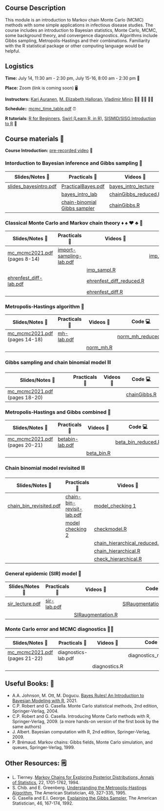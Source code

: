 ## Course Description

This module is an introduction to Markov chain Monte Carlo (MCMC) methods with some simple applications in infectious disease studies. The course includes an introduction to Bayesian statistics, Monte Carlo, MCMC, some background theory, and convergence diagnostics. Algorithms include Gibbs sampling, Metropolis-Hastings and their combinations. Familiarity with the R statistical package or other computing language would be helpful.

## Logistics

**Time:** July 14, 11:30 am - 2:30 pm, July 15-16, 8:00 am - 2:30 pm :date: 

 **Place:** Zoom (link is coming soon) :desktop_computer:

**Instructors:** [Kari Auranen](https://www.utu.fi/en/people/kari-auranen), [M. Elizabeth Halloran](https://www.fredhutch.org/en/faculty-lab-directory/halloran-elizabeth.html), [Vladimir Minin](https://vnminin.github.io)  :man_scientist: :woman_scientist: :man_scientist:

**Schedule:**: [mcmc_time_table.pdf](https://github.com/vnminin/sismid_mcmc_one/blob/main/2021/2021_SISMID_Module8_Time_Table.pdf) :alarm_clock:

**R tutorials**: [R for Beginners](https://cran.r-project.org/doc/contrib/Paradis-rdebuts_en.pdf), [Swirl (Learn R, in R)](https://swirlstats.com), [SISMID/SISG Introduction to R](http://faculty.washington.edu/kenrice/rintro/index.shtml) :school:

## Course materials :open_book:

**Course Introduction:** [pre-recorded video](https://uci.zoom.us/rec/share/IPQOp5MUE4UO2-7I8n3F8rgyM9x83g3yTbYfEMkt6T4_AFQ-wG3yTOckKsQ3HOQo.2JO0VIOY0lkluG1X?startTime=1626128435000) :movie_camera:

### Intorduction to Bayesian inference and Gibbs sampling :telescope:

Slides/Notes :green_book: | Practicals :microscope: | Videos :movie_camera: | Code :computer:
------------ | ---------- | ------ | ----
[slides_bayesintro.pdf](https://github.com/vnminin/sismid_mcmc_one/blob/main/2021/lectures/slides_bayesintro21.pdf) | [PracticalBayes.pdf](https://github.com/vnminin/sismid_mcmc_one/blob/main/2021/labs/PracticalBayes12021.pdf) | [bayes_intro_lecture](https://washington.zoom.us/rec/play/RvYq4BK49oPlH0AJYyjfHP48JFi--hfFi19Rrghn9LW-qDsLs7EqgCmfPoSUBeMD8P-hXXW__gJWViDj.obIBmHtQoDTVftJf?continueMode=true&_x_zm_rtaid=WSdjZ4usTqyureTAbHWQhw.1626030450428.bfed32a6a2854cabd1c141f54da54f87&_x_zm_rhtaid=334) | [bayesintro2021.R](https://github.com/vnminin/sismid_mcmc_one/blob/main/2021/code/bayesintro2021.R)
 | | [bayes_intro_lab](https://uci.zoom.us/rec/share/TIz55FAMsgcZHDrE40YB4DgApYXKUrBFhZBySn93BO7GbB3SjIfwhLnnBR0Pfxet.J6GdYj9IHpSEIeiD?startTime=1626137063000) |   [chainGibbs_reduced.R](https://github.com/vnminin/sismid_mcmc_one/blob/main/2021/code/chainGibbs_reduced.R)
  | | [chain-binomial Gibbs sampler](https://washington.zoom.us/rec/play/7rC2zKX28Yw1F3ZraPEbhWbtHY89igIEP_mcoN7LP_rxlHjtYjO-ohX5NSIt7cZSROuZYrAkZ5KtPMr5.xW1magKukjopxEv4?continueMode=true&_x_zm_rtaid=obGTNERoSOeB_QlEgwudkw.1626122880635.b932133c870228bb0c59efd76e6d0d53&_x_zm_rhtaid=91) |  [chainGibbs.R](https://github.com/vnminin/sismid_mcmc_one/blob/main/2021/code/chainGibbs.R)

### Classical Monte Carlo and Markov chain theory :diamonds: :spades: :hearts: :clubs: :game_die: 

Slides/Notes :green_book: | Practicals :microscope: | Videos :movie_camera: | Code :computer:
------------ | ---------- | ------ | ----
[mc_mcmc2021.pdf](https://github.com/vnminin/sismid_mcmc_one/blob/main/2021/lectures/mc_mcmc2021.pdf) (pages 8-14) | [import-sampling-lab.pdf](https://github.com/vnminin/sismid_mcmc_one/blob/main/2021/labs/import-sampling-lab.pdf)  |  | [imp_sampl_reduced.R](https://github.com/vnminin/sismid_mcmc_one/blob/main/2021/code/import_sampl_reduced.R)
 | | | [imp_sampl.R](https://github.com/vnminin/sismid_mcmc_one/blob/main/2021/code/import_sampl.R)
 | [ehrenfest_diff-lab.pdf](https://github.com/vnminin/sismid_mcmc_one/blob/main/2021/labs/ehrenfest-diff-lab.pdf) | | [ehrenfest_diff_reduced.R](https://github.com/vnminin/sismid_mcmc_one/blob/main/2021/code/ehrenfest_diff_reduced.R)
  | | | [ehrenfest_diff.R](https://github.com/vnminin/sismid_mcmc_one/blob/main/2021/code/ehrenfest_diff.R)

### Metropolis-Hastings algorithm :frog:

Slides/Notes :green_book: | Practicals :microscope: | Videos :movie_camera: | Code :computer:
------------ | ---------- | ------ | ----
[mc_mcmc2021.pdf](https://github.com/vnminin/sismid_mcmc_one/blob/main/2021/lectures/mc_mcmc2021.pdf) (pages 14-18) | [mh-lab.pdf](https://github.com/vnminin/sismid_mcmc_one/blob/main/2021/labs/mh-lab.pdf) |  | [norm_mh_reduced.R](https://github.com/vnminin/sismid_mcmc_one/blob/main/2021/code/norm_mh_reduced.R)
 | | | [norm_mh.R](https://github.com/vnminin/sismid_mcmc_one/blob/main/2021/code/norm_mh.R)
 
### Gibbs sampling and chain binomial model :chains:

Slides/Notes :green_book: | Practicals :microscope: | Videos :movie_camera: | Code :computer:
------------ | ---------- | ------ | ----
[mc_mcmc2021.pdf](https://github.com/vnminin/sismid_mcmc_one/blob/main/2021/lectures/mc_mcmc2021.pdf) (pages 18-20) |  |  | [chainGibbs.R](https://github.com/vnminin/sismid_mcmc_one/blob/main/2021/code/chainGibbs.R)
 
### Metropolis-Hastings and Gibbs combined :octopus:

Slides/Notes :green_book: | Practicals :microscope: | Videos :movie_camera: | Code :computer:
------------ | ---------- | ------ | ----
[mc_mcmc2021.pdf](https://github.com/vnminin/sismid_mcmc_one/blob/main/2021/lectures/mc_mcmc2021.pdf) (pages 20-21) | [betabin-lab.pdf](https://github.com/vnminin/sismid_mcmc_one/blob/main/2021/labs/betabin-lab.pdf) |  | [beta_bin_reduced.R](https://github.com/vnminin/sismid_mcmc_one/blob/main/2021/code/beta_bin_reduced.R)
 | | | [beta_bin.R](https://github.com/vnminin/sismid_mcmc_one/blob/main/2021/code/beta_bin.R)
 
### Chain binomial model revisited :chains:
 
Slides/Notes :green_book: | Practicals :microscope: | Videos :movie_camera: | Code :computer:
------------ | ---------- | ------ | ----
 [chain_bin_revisited.pdf](https://github.com/vnminin/sismid_mcmc_one/blob/main/2021/lectures/chain_bin_revisited.pdf) | [chain-bin-revisit-lab.pdf](https://github.com/vnminin/sismid_mcmc_one/blob/main/2021/labs/hierarchical-chain-bin-lab.pdf) | [model_checking 1](https://drive.google.com/file/d/1I1RjCgsWiNCEBW-Co1PijqEZoopdUBl1/view?usp=sharing) | [checkmodel_reduced.R](https://github.com/vnminin/sismid_mcmc_one/blob/main/2021/code/checkmodel_reduced.R)
 | | [model checking  2](https://drive.google.com/file/d/1lUq1UiA_7uNeRert1_5RjIlKIVHNdhI3/view?usp=sharing) | [checkmodel.R](https://github.com/vnminin/sismid_mcmc_one/blob/main/2021/code/checkmodel.R)
 | | | [chain_hierarchical_reduced.R](https://github.com/vnminin/sismid_mcmc_one/blob/main/2021/code/chain_hierarchical_reduced.R)
 | | | [chain_hierarchical.R](https://github.com/vnminin/sismid_mcmc_one/blob/main/2021/code/chain_hierarchical.R)
 | | | [check_hierarchical.R](https://github.com/vnminin/sismid_mcmc_one/blob/main/2021/code/check_hierarchical.R)
 
### General epidemic (SIR) model 🧟
 
Slides/Notes :green_book: | Practicals :microscope: | Videos :movie_camera: | Code :computer:
------------ | ---------- | ------ | ----
[sir_lecture.pdf](https://github.com/vnminin/sismid_mcmc_one/blob/main/2021/lectures/sir_lecture.pdf) | [sir-lab.pdf](https://github.com/vnminin/sismid_mcmc_one/blob/main/2021/labs/sir-lab.pdf) |  | [SIRaugmentation_reduced.R](https://github.com/vnminin/sismid_mcmc_one/blob/main/2021/code/SIRaugmentation_reduced.R)
|  |  | [SIRaugmentation.R](https://github.com/vnminin/sismid_mcmc_one/blob/main/2021/code/SIRaugmentation.R)
 
### Monte Carlo error and MCMC diagnostics :woman_mechanic:
 
Slides/Notes :green_book: | Practicals :microscope: | Videos :movie_camera: | Code :computer:
------------ | ---------- | ------ | ----
[mc_mcmc2021.pdf](https://github.com/vnminin/sismid_mcmc_one/blob/main/2021/lectures/mc_mcmc2021.pdf) (pages 21-22) | diagnostics-lab.pdf |  | diagnostics_reduced.R
 | | | diagnostics.R
 
## Useful Books: 📘
- A.A. Johnson, M. Ott, M. Dogucu. [Bayes Rules! An Introduction to Bayesian Modeling with R](https://www.bayesrulesbook.com), 2021.
- C.P. Robert and G. Casella. Monte Carlo statistical methods, 2nd edition, Springer-Verlag, 2004.
- C.P. Robert and G. Casella. Introducing Monte Carlo methods with R, Springer-Verlag, 2009. (a more hands-on version of the first book by the same authors)
- J. Albert. Bayesian computation with R, 2nd edition, Springer-Verlag, 2009.
- P. Brémaud. Markov chains: Gibbs fields, Monte Carlo simulation, and queues, Springer-Verlag, 1999.

## Other Resources: 🗒️
- L. Tierney. [Markov Chains for Exploring Posterior Distributions, Annals of Statistics](https://projecteuclid.org/journals/annals-of-statistics/volume-22/issue-4/Markov-Chains-for-Exploring-Posterior-Distributions/10.1214/aos/1176325750.full), 22, 1701-1762, 1994.
- S. Chib. and E. Greenberg. [Understanding the Metropolis-Hastings Algorithm](https://www.jstor.org/stable/2684568?seq=1#metadata_info_tab_contents), The American Statistician, 49, 327-335, 1995.
- G. Casella and E.I. George. [Explaining the Gibbs Sampler](https://www.jstor.org/stable/2685208?seq=1#metadata_info_tab_contents), The American Statistician, 46, 167-174, 1992.
